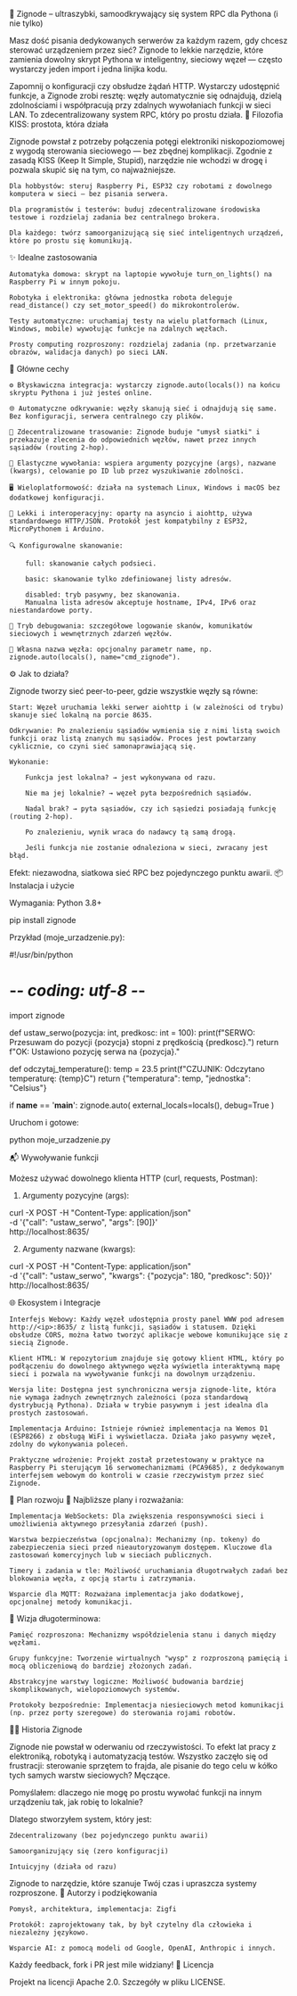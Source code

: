 🔌 Zignode – ultraszybki, samoodkrywający się system RPC dla Pythona (i nie tylko)

Masz dość pisania dedykowanych serwerów za każdym razem, gdy chcesz sterować urządzeniem przez sieć? Zignode to lekkie narzędzie, które zamienia dowolny skrypt Pythona w inteligentny, sieciowy węzeł — często wystarczy jeden import i jedna linijka kodu.

Zapomnij o konfiguracji czy obsłudze żądań HTTP. Wystarczy udostępnić funkcje, a Zignode zrobi resztę: węzły automatycznie się odnajdują, dzielą zdolnościami i współpracują przy zdalnych wywołaniach funkcji w sieci LAN. To zdecentralizowany system RPC, który po prostu działa.
🧭 Filozofia KISS: prostota, która działa

Zignode powstał z potrzeby połączenia potęgi elektroniki niskopoziomowej z wygodą sterowania sieciowego — bez zbędnej komplikacji. Zgodnie z zasadą KISS (Keep It Simple, Stupid), narzędzie nie wchodzi w drogę i pozwala skupić się na tym, co najważniejsze.

    Dla hobbystów: steruj Raspberry Pi, ESP32 czy robotami z dowolnego komputera w sieci — bez pisania serwera.

    Dla programistów i testerów: buduj zdecentralizowane środowiska testowe i rozdzielaj zadania bez centralnego brokera.

    Dla każdego: twórz samoorganizującą się sieć inteligentnych urządzeń, które po prostu się komunikują.

✨ Idealne zastosowania

    Automatyka domowa: skrypt na laptopie wywołuje turn_on_lights() na Raspberry Pi w innym pokoju.

    Robotyka i elektronika: główna jednostka robota deleguje read_distance() czy set_motor_speed() do mikrokontrolerów.

    Testy automatyczne: uruchamiaj testy na wielu platformach (Linux, Windows, mobile) wywołując funkcje na zdalnych węzłach.

    Prosty computing rozproszony: rozdzielaj zadania (np. przetwarzanie obrazów, walidacja danych) po sieci LAN.

🚀 Główne cechy

    ⚙️ Błyskawiczna integracja: wystarczy zignode.auto(locals()) na końcu skryptu Pythona i już jesteś online.

    🌐 Automatyczne odkrywanie: węzły skanują sieć i odnajdują się same. Bez konfiguracji, serwera centralnego czy plików.

    🧠 Zdecentralizowane trasowanie: Zignode buduje "umysł siatki" i przekazuje zlecenia do odpowiednich węzłów, nawet przez innych sąsiadów (routing 2-hop).

    🎯 Elastyczne wywołania: wspiera argumenty pozycyjne (args), nazwane (kwargs), celowanie po ID lub przez wyszukiwanie zdolności.

    🖥️ Wieloplatformowość: działa na systemach Linux, Windows i macOS bez dodatkowej konfiguracji.

    🦦 Lekki i interoperacyjny: oparty na asyncio i aiohttp, używa standardowego HTTP/JSON. Protokół jest kompatybilny z ESP32, MicroPythonem i Arduino.

    🔍 Konfigurowalne skanowanie:

        full: skanowanie całych podsieci.

        basic: skanowanie tylko zdefiniowanej listy adresów.

        disabled: tryb pasywny, bez skanowania.
        Manualna lista adresów akceptuje hostname, IPv4, IPv6 oraz niestandardowe porty.

    🐞 Tryb debugowania: szczegółowe logowanie skanów, komunikatów sieciowych i wewnętrznych zdarzeń węzłów.

    🔖 Własna nazwa węzła: opcjonalny parametr name, np. zignode.auto(locals(), name="cmd_zignode").

⚙️ Jak to działa?

Zignode tworzy sieć peer-to-peer, gdzie wszystkie węzły są równe:

    Start: Węzeł uruchamia lekki serwer aiohttp i (w zależności od trybu) skanuje sieć lokalną na porcie 8635.

    Odkrywanie: Po znalezieniu sąsiadów wymienia się z nimi listą swoich funkcji oraz listą znanych mu sąsiadów. Proces jest powtarzany cyklicznie, co czyni sieć samonaprawiającą się.

    Wykonanie:

        Funkcja jest lokalna? → jest wykonywana od razu.

        Nie ma jej lokalnie? → węzeł pyta bezpośrednich sąsiadów.

        Nadal brak? → pyta sąsiadów, czy ich sąsiedzi posiadają funkcję (routing 2-hop).

        Po znalezieniu, wynik wraca do nadawcy tą samą drogą.

        Jeśli funkcja nie zostanie odnaleziona w sieci, zwracany jest błąd.

Efekt: niezawodna, siatkowa sieć RPC bez pojedynczego punktu awarii.
📦 Instalacja i użycie

Wymagania: Python 3.8+

pip install zignode

Przykład (moje_urzadzenie.py):

#!/usr/bin/python
# -*- coding: utf-8 -*-
import zignode

def ustaw_serwo(pozycja: int, predkosc: int = 100):
    print(f"SERWO: Przesuwam do pozycji {pozycja} stopni z prędkością {predkosc}.")
    return f"OK: Ustawiono pozycję serwa na {pozycja}."

def odczytaj_temperature():
    temp = 23.5
    print(f"CZUJNIK: Odczytano temperaturę: {temp}C")
    return {"temperatura": temp, "jednostka": "Celsius"}

if __name__ == '__main__':
    zignode.auto(
        external_locals=locals(),
        debug=True
    )

Uruchom i gotowe:

python moje_urzadzenie.py

📬 Wywoływanie funkcji

Możesz używać dowolnego klienta HTTP (curl, requests, Postman):

1. Argumenty pozycyjne (args):

curl -X POST -H "Content-Type: application/json" \
-d '{"call": "ustaw_serwo", "args": [90]}' \
http://localhost:8635/

2. Argumenty nazwane (kwargs):

curl -X POST -H "Content-Type: application/json" \
-d '{"call": "ustaw_serwo", "kwargs": {"pozycja": 180, "predkosc": 50}}' \
http://localhost:8635/

🌐 Ekosystem i Integracje

    Interfejs Webowy: Każdy węzeł udostępnia prosty panel WWW pod adresem http://<ip>:8635/ z listą funkcji, sąsiadów i statusem. Dzięki obsłudze CORS, można łatwo tworzyć aplikacje webowe komunikujące się z siecią Zignode.

    Klient HTML: W repozytorium znajduje się gotowy klient HTML, który po podłączeniu do dowolnego aktywnego węzła wyświetla interaktywną mapę sieci i pozwala na wywoływanie funkcji na dowolnym urządzeniu.

    Wersja lite: Dostępna jest synchroniczna wersja zignode-lite, która nie wymaga żadnych zewnętrznych zależności (poza standardową dystrybucją Pythona). Działa w trybie pasywnym i jest idealna dla prostych zastosowań.

    Implementacja Arduino: Istnieje również implementacja na Wemos D1 (ESP8266) z obsługą WiFi i wyświetlacza. Działa jako pasywny węzeł, zdolny do wykonywania poleceń.

    Praktyczne wdrożenie: Projekt został przetestowany w praktyce na Raspberry Pi sterującym 16 serwomechanizmami (PCA9685), z dedykowanym interfejsem webowym do kontroli w czasie rzeczywistym przez sieć Zignode.

🚧 Plan rozwoju
🧱 Najbliższe plany i rozważania:

    Implementacja WebSockets: Dla zwiększenia responsywności sieci i umożliwienia aktywnego przesyłania zdarzeń (push).

    Warstwa bezpieczeństwa (opcjonalna): Mechanizmy (np. tokeny) do zabezpieczenia sieci przed nieautoryzowanym dostępem. Kluczowe dla zastosowań komercyjnych lub w sieciach publicznych.

    Timery i zadania w tle: Możliwość uruchamiania długotrwałych zadań bez blokowania węzła, z opcją startu i zatrzymania.

    Wsparcie dla MQTT: Rozważana implementacja jako dodatkowej, opcjonalnej metody komunikacji.

🌌 Wizja długoterminowa:

    Pamięć rozproszona: Mechanizmy współdzielenia stanu i danych między węzłami.

    Grupy funkcyjne: Tworzenie wirtualnych "wysp" z rozproszoną pamięcią i mocą obliczeniową do bardziej złożonych zadań.

    Abstrakcyjne warstwy logiczne: Możliwość budowania bardziej skomplikowanych, wielopoziomowych systemów.

    Protokoły bezpośrednie: Implementacja niesieciowych metod komunikacji (np. przez porty szeregowe) do sterowania rojami robotów.

🧑‍💻 Historia Zignode

Zignode nie powstał w oderwaniu od rzeczywistości. To efekt lat pracy z elektroniką, robotyką i automatyzacją testów. Wszystko zaczęło się od frustracji: sterowanie sprzętem to frajda, ale pisanie do tego celu w kółko tych samych warstw sieciowych? Męczące.

Pomyślałem: dlaczego nie mogę po prostu wywołać funkcji na innym urządzeniu tak, jak robię to lokalnie?

Dlatego stworzyłem system, który jest:

    Zdecentralizowany (bez pojedynczego punktu awarii)

    Samoorganizujący się (zero konfiguracji)

    Intuicyjny (działa od razu)

Zignode to narzędzie, które szanuje Twój czas i upraszcza systemy rozproszone.
👥 Autorzy i podziękowania

    Pomysł, architektura, implementacja: Zigfi

    Protokół: zaprojektowany tak, by był czytelny dla człowieka i niezależny językowo.

    Wsparcie AI: z pomocą modeli od Google, OpenAI, Anthropic i innych.

Każdy feedback, fork i PR jest mile widziany!
📜 Licencja

Projekt na licencji Apache 2.0. Szczegóły w pliku LICENSE.